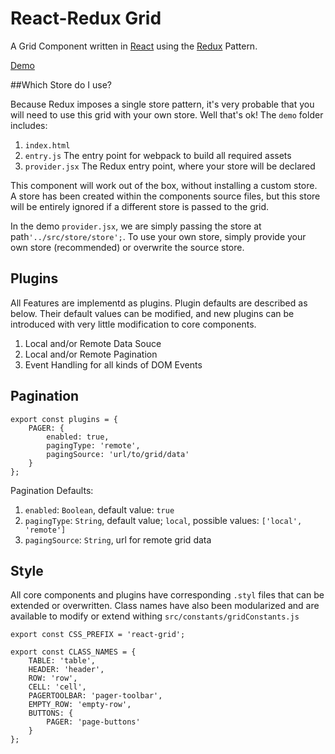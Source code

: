 # React-Redux Grid

A Grid Component written in [React](https://facebook.github.io/react) using the [Redux](https://github.com/rackt/redux) Pattern.

[Demo](url/to/demo)

##Which Store do I use?

Because Redux imposes a single store pattern, it's very probable that you will need to use this grid with your own store. Well that's ok! The `demo` folder includes:

1. `index.html`
2. `entry.js` The entry point for webpack to build all required assets
3. `provider.jsx` The Redux entry point, where your store will be declared

This component will work out of the box, without installing a custom store. A store has been created within the components source files, but this store will be entirely ignored if a different store is passed to the grid.

In the demo `provider.jsx`, we are simply passing the store at path`'../src/store/store';`. To use your own store, simply provide your own store (recommended) or overwrite the source store.

## Plugins

All Features are implementd as plugins. Plugin defaults are described as below. Their default values can be modified, and new plugins can be introduced with very little modification to core components.

1. Local and/or Remote Data Souce
2. Local and/or Remote Pagination
3. Event Handling for all kinds of DOM Events

## Pagination

	export const plugins = {
	    PAGER: {
	        enabled: true,
	        pagingType: 'remote',
	        pagingSource: 'url/to/grid/data'
	    }
	};

Pagination Defaults:

1. `enabled`: `Boolean`, default value: `true`
2. `pagingType`: `String`, default value; `local`, possible values: `['local', 'remote']`
3. `pagingSource`: `String`, url for remote grid data

## Style

All core components and plugins have corresponding `.styl` files that can be extended or overwritten. Class names have also been modularized and are available to modify or extend withing `src/constants/gridConstants.js`

	export const CSS_PREFIX = 'react-grid';

	export const CLASS_NAMES = {
	    TABLE: 'table',
	    HEADER: 'header',
	    ROW: 'row',
	    CELL: 'cell',
	    PAGERTOOLBAR: 'pager-toolbar',
	    EMPTY_ROW: 'empty-row',
	    BUTTONS: {
	        PAGER: 'page-buttons'
	    }
	};